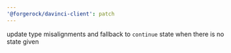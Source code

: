 ```yaml
---
'@forgerock/davinci-client': patch
---
```


update type misalignments and fallback to `continue` state when there is no state given
